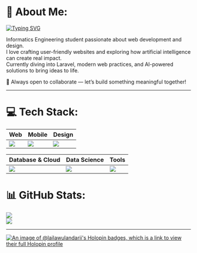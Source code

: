 # 💫 About Me:
[![Typing SVG](https://readme-typing-svg.herokuapp.com?font=Fira+Code&pause=1000&color=9A4DFF&width=435&lines=Hi%2C+I'm+Laila+Wulandari+👋)](https://git.io/typing-svg)

Informatics Engineering student passionate about web development and design.  
I love crafting user-friendly websites and exploring how artificial intelligence can create real impact.  
Currently diving into Laravel, modern web practices, and AI-powered solutions to bring ideas to life.  

🚀 Always open to collaborate — let’s build something meaningful together!        

---

# 💻 Tech Stack:
| Web | Mobile | Design |
|-----|--------|--------|
| <img src="https://skillicons.dev/icons?i=html,css,js,php,laravel,bootstrap,vue,nodejs,sass" /> | <img src="https://skillicons.dev/icons?i=flutter,dart,java" /> | <img src="https://skillicons.dev/icons?i=figma" /> |

| Database & Cloud | Data Science | Tools |
|------------------|--------------|-------|
| <img src="https://skillicons.dev/icons?i=mysql,aws,vercel" /> | <img src="https://skillicons.dev/icons?i=python" />  | <img src="https://skillicons.dev/icons?i=git,github,notion" /> |
# 📊 GitHub Stats:
![](https://github-readme-streak-stats.herokuapp.com/?user=LailaWulandarii&theme=nightowl&hide_border=false)<br/>
![](https://github-readme-stats.vercel.app/api/top-langs/?username=LailaWulandarii&theme=nightowl&hide_border=false&include_all_commits=true&count_private=true&layout=compact)

---

[![An image of @lailawulandarii's Holopin badges, which is a link to view their full Holopin profile](https://holopin.me/lailawulandarii)](https://holopin.io/@lailawulandarii)


<!-- Proudly created with GPRM ( https://gprm.itsvg.in ) -->
